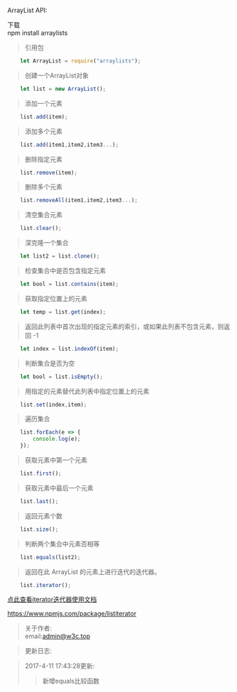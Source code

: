 ArrayList API:

下载<br>
	npm install arraylists

>引用包
```javascript
	let ArrayList = require("arraylists");
```

>创建一个ArrayList对象
```javascript
	let list = new ArrayList();
```

>添加一个元素
```javascript
	list.add(item);
```

>添加多个元素
```javascript
	list.add(item1,item2,item3...);
```

>删除指定元素
```javascript
	list.remove(item);
```

>删除多个元素
```javascript
	list.removeAll(item1,item2,item3...);
```

>清空集合元素
```javascript
	list.clear();
```

>深克隆一个集合
```javascript
	let list2 = list.clone();
```

>检查集合中是否包含指定元素
```javascript
	let bool = list.contains(item);
```

>获取指定位置上的元素
```javascript
	let temp = list.get(index);
```

>返回此列表中首次出现的指定元素的索引，或如果此列表不包含元素，则返回 -1
```javascript
	let index = list.indexOf(item);
```

>判断集合是否为空
```javascript
	let bool = list.isEmpty();
```

>用指定的元素替代此列表中指定位置上的元素
```javascript
	list.set(index,item);
```

>遍历集合
```javascript
	list.forEach(e => {
		console.log(e);
	});
```

>获取元素中第一个元素
```javascript
	list.first();
```

>获取元素中最后一个元素
```javascript
	list.last();
```

>返回元素个数
```javascript
	list.size();
```

>判断两个集合中元素否相等
```javascript
	list.equals(list2);
```

>返回在此 ArrayList 的元素上进行迭代的迭代器。
```javascript
	list.iterator();
```

[点此查看iterator迭代器使用文档](https://www.npmjs.com/package/listiterator)

https://www.npmjs.com/package/listiterator

>关于作者:<br>
	email:admin@w3c.top

>更新日志:<br>

>2017-4-11 17:43:28更新:<br>
>>新增equals比较函数
